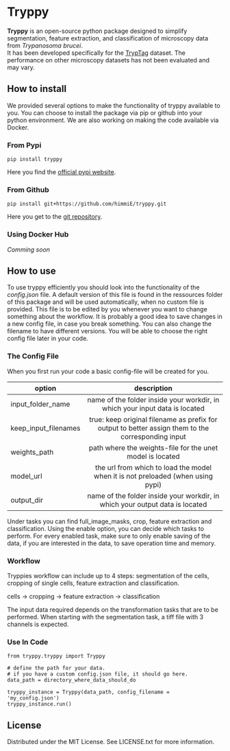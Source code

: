 # Tryppy

**Tryppy** is an open-source python package designed to simplify segmentation, feature extraction, and classification of microscopy data from *Trypanosoma brucei*.  
It has been developed specifically for the [TrypTag](http://tryptag.org/) dataset. The performance on other microscopy datasets has not been evaluated and may vary.

## How to install
We provided several options to make the functionality of tryppy available to you. You can choose to install the package via pip or github into your python environment. We are also working on making the code available via Docker.

### From Pypi
```pip install tryppy```

Here you find the [official pypi website](https://pypi.org/project/tryppy/0.1.0/).

### From Github
```pip install git+https://github.com/himmiE/tryppy.git```

Here you get to the [git repository](https://github.com/himmiE/tryppy).

### Using Docker Hub

*Comming soon*

## How to use
To use tryppy efficiently you should look into the functionality of the *config.json* file.
A default version of this file is found in the ressources folder of this package and will
be used automatically, when no custom file is provided.
This file is to be edited by you whenever you want to change something about the workflow.
It is probably a good idea to save changes in a new config file, in case you break something.
You can also change the filename to have different versions.
You will be able to choose the right config file later in your code.

### The Config File
When you first run your code a basic config-file will be created for you.

| option               |                                            description                                             |
|----------------------|:--------------------------------------------------------------------------------------------------:|
| input_folder_name    |            name of the folder inside your workdir, in which your input data is located             |
| keep_input_filenames | true: keep original filename as prefix for output to better assign them to the corresponding input |
| weights_path         |                     path where the weights-file for the unet model is located                      |
| model_url            |          the url from which to load the model when it is not preloaded (when using pypi)           |
| output_dir           |            name of the folder inside your workdir, in which your output data is located            |

Under tasks you can find full_image_masks, crop, feature extraction and classification.
Using the enable option, you can decide which tasks to perform.
For every enabled task, make sure to only enable saving of the data,
if you are interested in the data, to save operation time and memory.

### Workflow
Tryppies workflow can include up to 4 steps:
segmentation of the cells, cropping of single cells, feature extraction and classification.

cells -> cropping -> feature extraction -> classification

The input data required depends on the transformation tasks that are to be performed.
When starting with the segmentation task, a tiff file with 3 channels is expected.

### Use In Code


```
from tryppy.tryppy import Tryppy

# define the path for your data.
# if you have a custom config.json file, it should go here.
data_path = directory_where_data_should_do

tryppy_instance = Tryppy(data_path, config_filename = 'my_config.json')
tryppy_instance.run()
```


## License
Distributed under the MIT License. See LICENSE.txt for more information.

